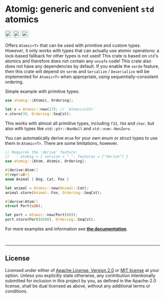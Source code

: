Atomig: generic and convenient `std` atomics
============================================

[<img alt="CI status of master" src="https://img.shields.io/github/actions/workflow/status/LukasKalbertodt/atomig/ci.yml?branch=master&label=CI&logo=github&logoColor=white&style=for-the-badge" height="23">](https://github.com/LukasKalbertodt/atomig/actions/workflows/ci.yml)
[<img alt="Crates.io Version" src="https://img.shields.io/crates/v/atomig?logo=rust&style=for-the-badge" height="23">](https://crates.io/crates/atomig)
[<img alt="docs.rs" src="https://img.shields.io/crates/v/atomig?color=blue&label=docs&style=for-the-badge" height="23">](https://docs.rs/atomig)

Offers `Atomic<T>` that can be used with primitive and custom types.
*However*, it only works with types that can actually use atomic operations: a lock-based fallback for other types is not used!
This crate is based on `std`'s atomics and therefore does not contain any `unsafe` code!
This crate also does not have any dependencies by default.
If you enable the `serde` feature, then this crate will depend on `serde` and `Serialize` / `Deserialize` will be
implemented for `Atomic<T>` when appropriate, using sequentially-consistent ordering.

Simple example with primitive types:

```rust
use atomig::{Atomic, Ordering};

let x = Atomic::new(27); // `Atomic<i32>`
x.store(39, Ordering::SeqCst);
```

This works with almost all primitive types, including `f32`, `f64` and `char`,
but also with types like `std::ptr::NonNull` and `std::num::NonZero`.

You can automatically derive `Atom` for your own enum or struct types to use them in `Atomic<T>`.
There are some limitations, however.

```rust
// Requires the 'derive' feature:
//     atomig = { version = "_", features = ["derive"] }
use atomig::{Atom, Atomic, Ordering};

#[derive(Atom)]
#[repr(u8)]
enum Animal { Dog, Cat, Fox }

let animal = Atomic::new(Animal::Cat);
animal.store(Animal::Fox, Ordering::SeqCst);

#[derive(Atom)]
struct Port(u16);

let port = Atomic::new(Port(80));
port.store(Port(8080), Ordering::SeqCst);
```

For more examples and information see **[the documentation](https://docs.rs/atomig)**.

<br />

---

## License

Licensed under either of <a href="LICENSE-APACHE">Apache License, Version
2.0</a> or <a href="LICENSE-MIT">MIT license</a> at your option.
Unless you explicitly state otherwise, any contribution intentionally submitted
for inclusion in this project by you, as defined in the Apache-2.0 license,
shall be dual licensed as above, without any additional terms or conditions.
